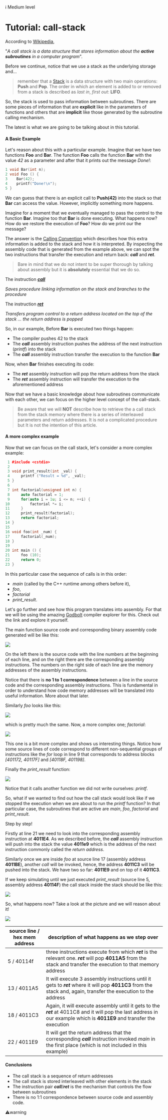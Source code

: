 :information_source: Medium level

# Tutorial: call-stack

According to [Wikipedia](https://en.wikipedia.org/wiki/Call\_stack), 

"*A call stack is a data structure that stores information about the **active subroutines** in a computer program*". 

Before we continue, notice that we use a stack as the underlying storage and...

> remember that a [Stack](https://en.wikipedia.org/wiki/Stack_(abstract_data_type)) is a data structure with two main operations: **Push** and **Pop**. The order in which an element is added to or removed from a stack is described as *last in*, *first out*: **LIFO**.

So, the stack is used to pass information between subroutines. There are some pieces of information that are **explicit** like in the parameters of functions and others that are **implicit** like those generated by the subroutine calling mechanism.

The latest is what we are going to be talking about in this tutorial.

#### A Basic Example

Let's reason about this with a particular example. Imagine that we have two functions **Foo** and **Bar**. The function **Foo** calls the function **Bar** with the value *42* as a parameter and after that it prints out the message *Done!*:

```c++
1 void Bar(int n);
2 void Foo () {
3    Bar(42);
4    printf("Done!\n");
5 }
```

We can guess that there is an explicit call to **Push(42)** into the stack so that **Bar** can access the value. However, implicitly something more happens. 

Imagine for a moment that we eventually managed to pass the control to the function **Bar**. Imagine too that **Bar** is done executing. What happens now? How do we restore the execution of **Foo**? How do we print our the message?

The answer is the [Calling Convention](https://en.wikipedia.org/wiki/Calling_convention) which describes how this extra information is added to the stack and how it is interpreted. By inspecting the assembly code that is generated from the example above, we can spot the two instructions that transfer the execution and return back: ***call*** and ***ret***.

> Bare in mind that we do not intent to be super thorough by talking about assembly but it is **absolutely** essential that we do so.

The instruction [***call***](https://c9x.me/x86/html/file_module_x86_id_26.html)  

*Saves procedure linking information on the stack and branches to the procedure*

The instruction [***ret***](https://c9x.me/x86/html/file_module_x86_id_280.html) 

*Transfers program control to a return address located on the top of the stack ... the return address is popped*

So, in our example, Before **Bar** is executed two things happen:

* The compiler pushes 42 to the stack
* The ***call*** assembly instruction pushes the address of the next instruction (*printf*) into the stack
* The ***call*** assembly instruction transfer the execution to the function **Bar**

Now, when **Bar** finishes executing its code:

* The ***ret*** assembly instruction will pop the return address from the stack 
* The ***ret*** assembly instruction will transfer the execution to the aforementioned address

Now that we have a basic knowledge about how subroutines communicate with each other, we can focus on the higher level concept of the call-stack. 

> Be aware that we will **NOT** describe how to retrieve the a call stack from the stack memory where there is a series of interleaved parameters and return addresses. It is not a complicated procedure but It is not the intention of this article.

#### A more complex example

Now that we can focus on the call stack, let's consider a more complex example:

```c++
 1 #include <cstdio>
 2 
 3 void print_result(int _val) {
 4     printf ("Result = %d", _val);
 5 }
 6 
 7 int factorial(unsigned int n) {
 8     auto factorial = 1;
 9     for(auto i = 1u; i <= n; ++i) {
10         factorial *= i;
11     }    
12     print_result(factorial);    
13     return factorial;
14 }
15 
16 void foo(int _num) {
17     factorial(_num);
18 }
19 
20 int main () {
21     foo (10);
22     return 0;
23 }
```

In this particular case the sequence of calls is in this order:

* *main* (called by the C++ runtime among others before it), 
* *foo*, 
* *factorial*
* *print_result*. 

Let's go further and see how this program translates into assembly. For that we will be using the amazing [Godbolt](https://godbolt.org/z/M9c3rc6nY) compiler explorer for this. Check out the link and explore it yourself.

The main function source code and corresponding binary assembly code generated will be like this:

![](pics/main_function.png)

On the left there is the source code with the line numbers at the beginning of each line, and on the right there are the corresponding assembly instructions. The numbers on the right side of each line are the memory addresses of the assembly instructions. 

Notice that there is **no 1 to 1 correspondence** between a line in the source code and the corresponding assembly instructions. This is fundamental in order to understand how code memory addresses will be translated into useful information. More about that later.

Similarly *foo* looks like this:

![](pics/foo_function.png)

which is pretty much the same. Now, a more complex one; *factorial*:

![](pics/factorial_function.png)

This one is a bit more complex and shows us interesting things. Notice how some source lines of code correspond to different non-sequential groups of instructions like the *for* loop in line 9 that corresponds to address blocks *[401172, 40117F]* and *[40118F, 401198]*.

Finally the *print_result* function:

![](pics/print_result_function.png)

Notice that it calls another function we did not write ourselves: *printf*. 

So, what if we wanted to find out how the call stack would look like if we stopped the execution when we are about to run the *printf* function? In that particular case, the subroutines that are active are *main*, *foo*, *factorial* and *print_result*. 

Step by step!

Firstly at line 21 we need to look into the corresponding assembly instruction at **4011E4**. As we described before, the ***call*** assembly instruction will push into the stack the value **4011e9** which is the address of the next instruction commonly called the *return address*. 

Similarly once we are inside *foo* at source line 17 (assembly address **4011BE**), another *call* will be invoked, hence, the address **4011C3** will be pushed into the stack. We have two so far: **4011E9** and on top of it **4011C3**. 

If we keep simulating until we just executed *print_result* (source line 5, assembly address **40114F**) the call stack inside the stack should be like this:


![](pics/stack.png)

So, what happens now? Take a look at the picture and we will reason about it!

![](pics/stack_usage.png)

| source line / hex mem address | description of what happens as we step over                  |
| ----------------------------- | ------------------------------------------------------------ |
| 5 / 40114f                    | three instructions execute from which ***ret*** is the relevant one. ***ret*** will pop **4011A5** from the stack and transfer the execution to that memory address |
| 13 / 4011A5                   | It will execute 3 assembly instructions until it gets to ***ret*** where it will pop **4011C3** from the stack and, again, transfer the execution to the address |
| 18 / 4011C3                   | Again, it will execute assembly until it gets to the ***ret*** at 4011C8 and it will pop the last address in our example which is **4011E9** and transfer the execution |
| 22 / 4011E9                   | It will get the return address that the corresponding ***call*** instruction invoked *main* in the first place (which is not included in this example) |



#### Conclusions

* The call stack is a sequence of return addresses
* The call stack is stored interleaved with other elements in the stack
* The instruction pair ***call***/***ret*** is the mechanism that controls the flow between subroutines
* There is no 1:1 correspondence between source code and assembly code.



:warning:warning

